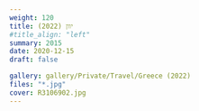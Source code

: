 ```yaml
---
weight: 120
title: יוון (2022)
#title_align: "left"
summary: 2015
date: 2020-12-15
draft: false

gallery: gallery/Private/Travel/Greece (2022)
files: "*.jpg"
cover: R3106902.jpg
---
```

